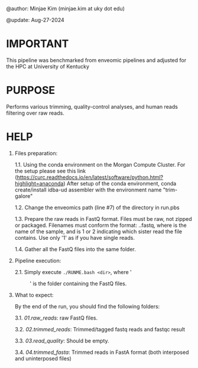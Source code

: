 @author: Minjae Kim (minjae.kim at uky dot edu)

@update: Aug-27-2024

# IMPORTANT

This pipeline was benchmarked from enveomic pipelines and adjusted for the HPC at University of Kentucky

# PURPOSE

Performs various trimming, quality-control analyses, and human reads filtering over raw reads.

# HELP

1. Files preparation:

   1.1. Using the conda environment on the Morgan Compute Cluster. For the setup please see this link 
   		(https://curc.readthedocs.io/en/latest/software/python.html?highlight=anaconda)
   		After setup of the conda environment, conda create/install idba-ud assembler with the environment name "trim-galore"
   
   1.2. Change the enveomics path (line #7) of the directory in run.pbs 
   
   1.3. Prepare the raw reads in FastQ format. Files must be raw, not zipped or packaged.
      Filenames must conform the format: <name>.<sis>.fastq, where <name> is the name
      of the sample, and <sis> is 1 or 2 indicating which sister read the file contains.
      Use only '1' as <sis> if you have single reads.
   
   1.4. Gather all the FastQ files into the same folder.

2. Pipeline execution:
   
   2.1. Simply execute `./RUNME.bash <dir>`, where '<dir>' is the folder containing
      the FastQ files.

3. What to expect:

   By the end of the run, you should find the following folders:
   
   3.1. *01.raw_reads*: raw FastQ files.
   
   3.2. *02.trimmed_reads*: Trimmed/tagged fastq reads and fastqc result

   3.3. *03.read_quality*: Should be empty. 

   3.4. *04.trimmed_fasta*: Trimmed reads in FastA format (both interposed and uninterposed files) 

